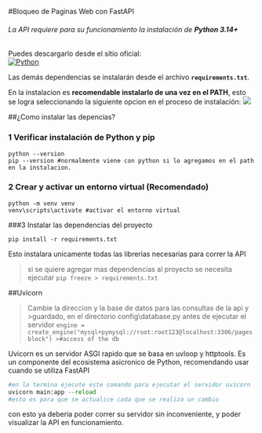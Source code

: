 #Bloqueo de Paginas Web con FastAPI 


###### La API requiere para su funcionamiento la instalación de **Python 3.14+**  
Puedes descargarlo desde el sitio oficial:  
[![Python](https://www.python.org/static/img/python-logo.png)](https://www.python.org/ftp/python/3.14.0/python-3.14.0-amd64.exe)

Las demás dependencias se instalarán  desde el archivo **`requirements.txt`**.

En la instalacion es **recomendable instalarlo de una vez en el PATH**, esto se logra seleccionando la siguiente opcion en el proceso de instalación:
![](https://cdn.computerhoy.com/sites/navi.axelspringer.es/public/media/image/2023/12/como-instalar-phyton-windows-11-3245424.jpg?tf=1920x)

##¿Como instalar las depencias?
###  1 Verificar instalación de Python y pip

    python --version
    pip --version #normalmente viene con python si lo agregamos en el path en la instalacion.
### 2 Crear y activar un entorno virtual (Recomendado)
    python -m venv venv
    venv\scripts\activate #activar el entorno virtual
###3 Instalar las dependencias del proyecto

    pip install -r requirements.txt
    
Esto instalara unicamente todas las librerias necesarias para correr la API

>si se quiere agregar mas dependencias al proyecto se necesita ejecutar 
`pip freeze > requirements.txt`

##Uvicorn 
>Cambie la direccion y la base de datos para las consultas de la api y >guardado, en el directorio config\database.py antes de ejecutar el servidor 
>`engine = create_engine("mysql+pymysql://root:root123@localhost:3306/pagesblock") >#access of the db`

Uvicorn  es un servidor ASGI rapido que se basa en uvloop y httptools. Es un componente del ecosistema asicronico de Python, recomendando usar cuando se utiliza FastAPI
```python
#en la termina ejecute este comando para ejecutar el servidor uvicorn
uvicorn main:app --reload 
#esto es para que se actualice cada que se realiza un cambio
```
con esto ya deberia poder correr su servidor sin inconveniente, y poder visualizar la API en funcionamiento.
